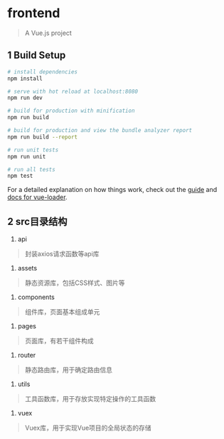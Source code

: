 # frontend

> A Vue.js project

## 1 Build Setup

``` bash
# install dependencies
npm install

# serve with hot reload at localhost:8080
npm run dev

# build for production with minification
npm run build

# build for production and view the bundle analyzer report
npm run build --report

# run unit tests
npm run unit

# run all tests
npm test
```

For a detailed explanation on how things work, check out the [guide](http://vuejs-templates.github.io/webpack/) and [docs for vue-loader](http://vuejs.github.io/vue-loader).

## 2 src目录结构

1. api
  > 封装axios请求函数等api库

1. assets
  > 静态资源库，包括CSS样式、图片等

1. components
  > 组件库，页面基本组成单元

1. pages
  > 页面库，有若干组件构成

1. router
  > 静态路由库，用于确定路由信息

1. utils
  > 工具函数库，用于存放实现特定操作的工具函数

1. vuex
  > Vuex库，用于实现Vue项目的全局状态的存储
